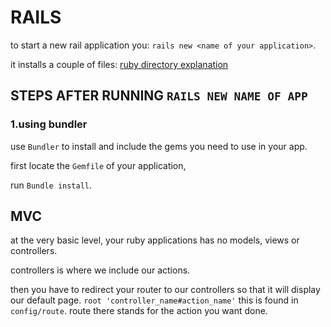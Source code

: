 # RAILS

to start a new rail application you: `rails new <name of your application>`.

it installs a couple of files:
[ruby directory explanation](./assets/ruby-directory.png)

## STEPS AFTER RUNNING `RAILS NEW NAME OF APP`

### 1.using bundler

use `Bundler` to install and include the gems you need to use in your app.

first locate the `Gemfile` of your application,

run `Bundle install`.

## MVC

at the very basic level, your ruby applications has no models, views or controllers.

controllers is where we include our actions.

then you have to redirect your router to our controllers so that it will display our default page. `root 'controller_name#action_name'` this is found in `config/route`. route there stands for the action you want done.
